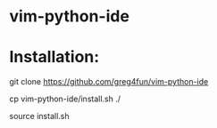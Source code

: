 # vim-python-ide

Installation:
=============

git clone https://github.com/greg4fun/vim-python-ide

cp vim-python-ide/install.sh ./

source install.sh

